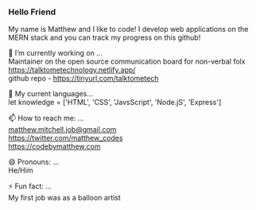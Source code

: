 ### Hello Friend

My name is Matthew and I like to code!  I develop web applications on the MERN stack and you can track my progress on this github! 


🔭 I’m currently working on ...  
Maintainer on the open source communication board for non-verbal folx <https://talktometechnology.netlify.app/>  
github repo - <https://tinyurl.com/talktometech>  

🌱 My current languages...  
let knowledge = ['HTML', 'CSS', 'JavsScript', 'Node.jS', 'Express']  

📫 How to reach me: ...  
<matthew.mitchell.job@gmail.com>  
<https://twitter.com/matthew_codes>  
<https://codebymatthew.com>  

😄 Pronouns: ...  
He/Him  

⚡ Fun fact: ...  
My first job was as a balloon artist
<!--
**codebymatthew/codebymatthew** is a ✨ _special_ ✨ repository because its `README.md` (this file) appears on your GitHub profile.

Here are some ideas to get you started:

- 🔭 I’m currently working on ...
- 🌱 I’m currently learning ...
- 👯 I’m looking to collaborate on ...
- 🤔 I’m looking for help with ...
- 💬 Ask me about ...
- 📫 How to reach me: ...
- 😄 Pronouns: ...
- ⚡ Fun fact: ...
-->

